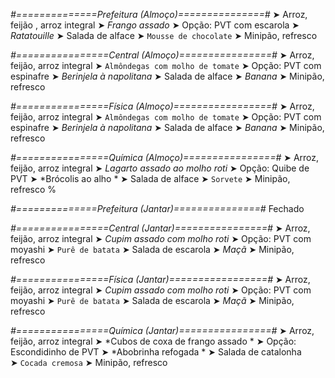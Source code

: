 
*#==============Prefeitura (Almoço)===============#*
➤ Arroz, feijão , arroz integral 
➤ *Frango assado*
➤ Opção: PVT com escarola 
➤ *Ratatouille*
➤ Salada de alface
➤ `Mousse de chocolate`
➤ Minipão, refresco

*#================Central (Almoço)================#*
➤ Arroz, feijão, arroz integral
➤ `Almôndegas com molho de tomate`
➤ Opção: PVT com espinafre
➤ *Berinjela à napolitana*
➤ Salada de alface
➤ *Banana*
➤ Minipão, refresco

*#================Física (Almoço)=================#*
➤ Arroz, feijão, arroz integral
➤ `Almôndegas com molho de tomate`
➤ Opção: PVT com espinafre
➤ *Berinjela à napolitana*
➤ Salada de alface
➤ *Banana*
➤ Minipão, refresco

*#================Química (Almoço)================#*
➤ Arroz, feijão, arroz integral
➤ *Lagarto assado ao molho roti*
➤ Opção: Quibe de PVT 
➤ *Brócolis ao alho *
➤ Salada de alface
➤ `Sorvete`
➤ Minipão, refresco
%

*#==============Prefeitura (Jantar)===============#*
Fechado

*#================Central (Jantar)================#*
➤ Arroz, feijão, arroz integral
➤ *Cupim assado com molho roti*
➤ Opção: PVT com moyashi
➤ `Purê de batata`
➤ Salada de escarola
➤ *Maçã*
➤ Minipão, refresco

*#================Física (Jantar)=================#*
➤ Arroz, feijão, arroz integral
➤ *Cupim assado com molho roti*
➤ Opção: PVT com moyashi
➤ `Purê de batata`
➤ Salada de escarola
➤ *Maçã*
➤ Minipão, refresco

*#================Química (Jantar)================#*
➤ Arroz, feijão, arroz integral
➤ *Cubos de coxa de frango assado *
➤ Opção: Escondidinho de PVT 
➤ *Abobrinha refogada *
➤ Salada de catalonha  
➤ `Cocada cremosa`
➤ Minipão, refresco
